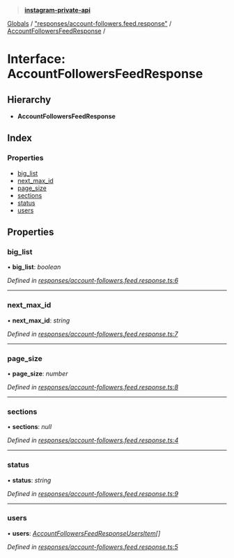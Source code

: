 > **[instagram-private-api](../README.md)**

[Globals](../README.md) / ["responses/account-followers.feed.response"](../modules/_responses_account_followers_feed_response_.md) / [AccountFollowersFeedResponse](_responses_account_followers_feed_response_.accountfollowersfeedresponse.md) /

# Interface: AccountFollowersFeedResponse

## Hierarchy

* **AccountFollowersFeedResponse**

## Index

### Properties

* [big_list](_responses_account_followers_feed_response_.accountfollowersfeedresponse.md#big_list)
* [next_max_id](_responses_account_followers_feed_response_.accountfollowersfeedresponse.md#next_max_id)
* [page_size](_responses_account_followers_feed_response_.accountfollowersfeedresponse.md#page_size)
* [sections](_responses_account_followers_feed_response_.accountfollowersfeedresponse.md#sections)
* [status](_responses_account_followers_feed_response_.accountfollowersfeedresponse.md#status)
* [users](_responses_account_followers_feed_response_.accountfollowersfeedresponse.md#users)

## Properties

###  big_list

• **big_list**: *boolean*

*Defined in [responses/account-followers.feed.response.ts:6](https://github.com/dilame/instagram-private-api/blob/3e16058/src/responses/account-followers.feed.response.ts#L6)*

___

###  next_max_id

• **next_max_id**: *string*

*Defined in [responses/account-followers.feed.response.ts:7](https://github.com/dilame/instagram-private-api/blob/3e16058/src/responses/account-followers.feed.response.ts#L7)*

___

###  page_size

• **page_size**: *number*

*Defined in [responses/account-followers.feed.response.ts:8](https://github.com/dilame/instagram-private-api/blob/3e16058/src/responses/account-followers.feed.response.ts#L8)*

___

###  sections

• **sections**: *null*

*Defined in [responses/account-followers.feed.response.ts:4](https://github.com/dilame/instagram-private-api/blob/3e16058/src/responses/account-followers.feed.response.ts#L4)*

___

###  status

• **status**: *string*

*Defined in [responses/account-followers.feed.response.ts:9](https://github.com/dilame/instagram-private-api/blob/3e16058/src/responses/account-followers.feed.response.ts#L9)*

___

###  users

• **users**: *[AccountFollowersFeedResponseUsersItem](../classes/_responses_account_followers_feed_response_.accountfollowersfeedresponseusersitem.md)[]*

*Defined in [responses/account-followers.feed.response.ts:5](https://github.com/dilame/instagram-private-api/blob/3e16058/src/responses/account-followers.feed.response.ts#L5)*
